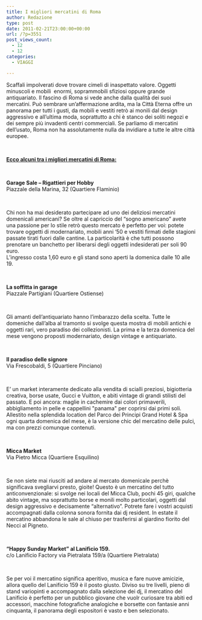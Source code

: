 ```yaml
---
title: I migliori mercatini di Roma
author: Redazione
type: post
date: 2011-02-21T23:00:00+00:00
url: /?p=3551
post_views_count:
  - 12
  - 12
categories:
  - VIAGGI

---
```

Scaffali impolverati dove trovare cimeli di inaspettato valore. Oggetti minuscoli e mobili&nbsp; enormi, soprammobili sfiziosi oppure grande antiquariato. Il fascino di Roma si vede anche dalla qualit&agrave; dei suoi mercatini. Pu&ograve; sembrare un&rsquo;affermazione ardita, ma la Citt&agrave; Eterna offre un panorama per tutti i gusti, da mobili e vestiti retr&ograve; ai monili dal design aggressivo e all&rsquo;ultima moda, soprattutto a chi &egrave; stanco dei soliti negozi e dei sempre pi&ugrave; invadenti centri commerciali. Se parliamo di mercatini dell&rsquo;usato, Roma non ha assolutamente nulla da invidiare a tutte le altre citt&agrave; europee.&nbsp;

&nbsp;

<u><strong>Ecco alcuni tra i migliori mercatini di Roma:</strong></u>

&nbsp;

**Garage Sale &ndash; Rigattieri per Hobby**  
Piazzale della Marina, 32 (Quartiere Flaminio)

&nbsp;

Chi non ha mai desiderato partecipare ad uno dei deliziosi mercatini domenicali americani? Se oltre al capriccio del &ldquo;sogno americano&rdquo; avete una passione per lo stile retr&ograve; questo mercato &egrave; perfetto per voi: potete trovare oggetti di modernariato, mobili anni &lsquo;50 e vestiti firmati delle stagioni passate tirati fuori dalle cantine. La particolarit&agrave; &egrave; che tutti possono prenotare un banchetto per liberarsi degli oggetti indesiderati per soli 90 euro.  
L&rsquo;ingresso costa 1,60 euro e gli stand sono aperti la domenica dalle 10 alle 19.

&nbsp;

**La soffitta in garage**  
Piazzale Partigiani (Quartiere Ostiense)

&nbsp;

Gli amanti dell&rsquo;antiquariato hanno l&rsquo;imbarazzo della scelta. Tutte le domeniche dall&rsquo;alba al tramonto si svolge questa mostra di mobili antichi e oggetti rari, vero paradiso dei collezionisti. La prima e la terza domenica del mese vengono proposti modernariato, design vintage e antiquariato.

&nbsp;

**Il paradiso delle signore**  
Via Frescobaldi, 5 (Quartiere Pinciano)

&nbsp;

E&rsquo; un market interamente dedicato alla vendita di scialli preziosi, bigiotteria creativa, borse usate, Gucci e Vuitton, e abiti vintage di grandi stilisti del passato. E poi ancora: maglie in cachemire dai colori primaverili, abbigliamento in pelle e cappellini "panama" per coprirsi dai primi soli. Allestito nella splendida location del Parco dei Principi Grand Hotel & Spa ogni quarta domenica del mese, &egrave; la versione chic del mercatino delle pulci, ma con prezzi comunque contenuti.

&nbsp;

**Micca Market**  
Via Pietro Micca (Quartiere Esquilino)

&nbsp;

Se non siete mai riusciti ad andare al mercato domenicale perch&egrave; significava svegliarvi presto, gioite! Questo &egrave; un mercatino del tutto anticonvenzionale: si svolge nei locali del Micca Club, pochi 45 giri, qualche abito vintage, ma soprattutto borse e monili molto particolari, oggetti dal design aggressivo e decisamente &ldquo;alternativo&rdquo;. Potrete fare i vostri acquisti accompagnati dalla colonna sonora fornita dai dj resident. In estate il mercatino abbandona le sale al chiuso per trasferirsi al giardino fiorito del Necci al Pigneto.

&nbsp;

**&ldquo;Happy Sunday Market&rdquo; al Lanificio 159.**  
c/o Lanificio Factory via Pietralata 159/a (Quartiere Pietralata)

&nbsp;

Se per voi il mercatino significa aperitivo, musica e fare nuove amicizie, allora quello del Lanificio 159 &egrave; il posto giusto. Diviso su tre livelli, pieno di stand variopinti e accompagnato dalla selezione dei dj, il mercatino del Lanificio &egrave; perfetto per un pubblico giovane che vuolr curiosare tra abiti ed accessori, macchine fotografiche analogiche e borsette con fantasie anni cinquanta, il panorama degli espositori &egrave; vasto e ben selezionato.